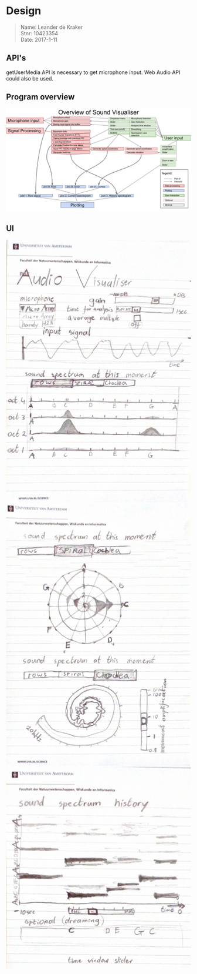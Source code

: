 # Design

> Name: Leander de Kraker<br>
> Stnr: 10423354<br>
> Date: 2017-1-11<br>

## API's
getUserMedia API is necessary to get microphone input.
Web Audio API could also be used.

## Program overview
![](doc/setup_program.png)

## UI

![](doc/Sketch_001.jpg)
![](doc/Sketch_002.jpg)
![](doc/Sketch_003.jpg)
